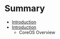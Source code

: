 # Summary

* [Introduction](README.md)
* [Introduction](Introduction/CoreOS.md)
   * CoreOS Overview

